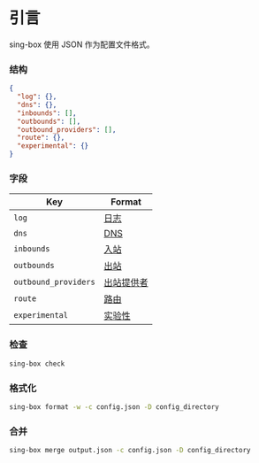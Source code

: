# 引言

sing-box 使用 JSON 作为配置文件格式。

### 结构

```json
{
  "log": {},
  "dns": {},
  "inbounds": [],
  "outbounds": [],
  "outbound_providers": [],
  "route": {},
  "experimental": {}
}
```

### 字段

| Key                  | Format                           |
|----------------------|----------------------------------|
| `log`                | [日志](./log/)                    |
| `dns`                | [DNS](./dns/)                    |
| `inbounds`           | [入站](./inbound/)                |
| `outbounds`          | [出站](./outbound/)               |
| `outbound_providers` | [出站提供者](./outbound_provider) |
| `route`              | [路由](./route/)                  |
| `experimental`       | [实验性](./experimental/)         |

### 检查

```bash
sing-box check
```

### 格式化

```bash
sing-box format -w -c config.json -D config_directory
```

### 合并

```bash
sing-box merge output.json -c config.json -D config_directory
```